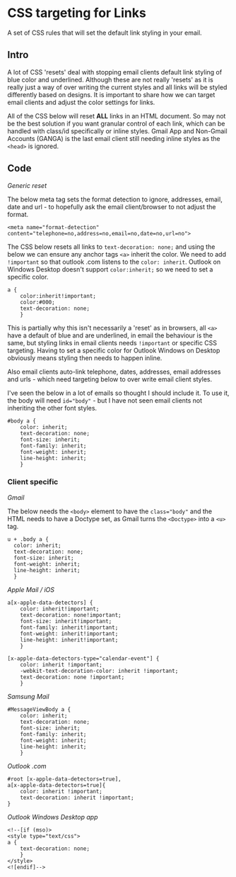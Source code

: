 # CSS targeting for Links
A set of CSS rules that will set the default link styling in your email. 

## Intro
A lot of CSS 'resets' deal with stopping email clients default link styling of blue color and underlined. Although these are not really 'resets' as it is really just a way of over writing the current styles and all links will be styled differently based on designs. It is important to share how we can target email clients and adjust the color settings for links.

All of the CSS below will reset **ALL** links in an HTML document. So may not be the best solution if you want granular control of each link, which can be handled with class/id specifically or inline styles. Gmail App and Non-Gmail Accounts (GANGA) is the last email client still needing inline styles as the `<head>` is ignored.

## Code
*Generic reset*

The below meta tag sets the format detection to ignore, addresses, email, date and url - to hopefully ask the email client/browser to not adjust the format.

```
<meta name="format-detection" content="telephone=no,address=no,email=no,date=no,url=no">
```

The CSS below resets all links to `text-decoration: none;` and using the below we can ensure any anchor tags `<a>` inherit the color. We need to add `!important` so that outlook .com listens to the `color: inherit`. Outlook on Windows Desktop doesn't support `color:inherit;` so we need to set a specific color. 

```
a {
    color:inherit!important;
    color:#000;
    text-decoration: none;
    }
```

This is partially why this isn't necessarily a 'reset' as in browsers, all `<a>` have a default of blue and are underlined, in email the behaviour is the same, but styling links in email clients needs `!important` or specific CSS targeting. Having to set a specific color for Outlook Windows on Desktop obviously means styling then needs to happen inline. 

Also email clients auto-link telephone, dates, addresses, email addresses and urls - which need targeting below to over write email client styles.  

I've seen the below in a lot of emails so thought I should include it. To use it, the body will need `id="body"` - but I have not seen email clients not inheriting the other font styles. 

```
#body a {
    color: inherit;
    text-decoration: none;
    font-size: inherit;
    font-family: inherit;
    font-weight: inherit;
    line-height: inherit;
    }
```   

### Client specific

*Gmail* 

The below needs the `<body>` element to have the `class="body"` and the HTML needs to have a Doctype set, as Gmail turns the `<Doctype>` into a `<u>` tag.

```
u + .body a {
  color: inherit;
  text-decoration: none;
  font-size: inherit;
  font-weight: inherit;
  line-height: inherit;
  }
```

*Apple Mail / iOS*

```
a[x-apple-data-detectors] {
    color: inherit!important;
    text-decoration: none!important;
    font-size: inherit!important;
    font-family: inherit!important;
    font-weight: inherit!important;
    line-height: inherit!important;
    } 
```

```
[x-apple-data-detectors-type="calendar-event"] {
    color: inherit !important;
    -webkit-text-decoration-color: inherit !important;
    text-decoration: none !important;
    }
```

*Samsung Mail*

```
#MessageViewBody a {
    color: inherit;
    text-decoration: none;
    font-size: inherit;
    font-family: inherit;
    font-weight: inherit;
    line-height: inherit;
    }
```

*Outlook .com*

```
#root [x-apple-data-detectors=true],
a[x-apple-data-detectors=true]{
	color: inherit !important;
	text-decoration: inherit !important;
}
```

*Outlook Windows Desktop app*

```
<!--[if (mso)>
<style type="text/css">
a {
    text-decoration: none;
    }
</style>
<![endif]--> 
```
